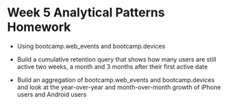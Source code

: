 # Week 5 Analytical Patterns Homework


- Using bootcamp.web_events and bootcamp.devices

- Build a cumulative retention query that shows how many users are still active two weeks, a month and 3 months after their first active date

- Build an aggregation of bootcamp.web_events and bootcamp.devices and look at the year-over-year and month-over-month growth of iPhone users and Android users

